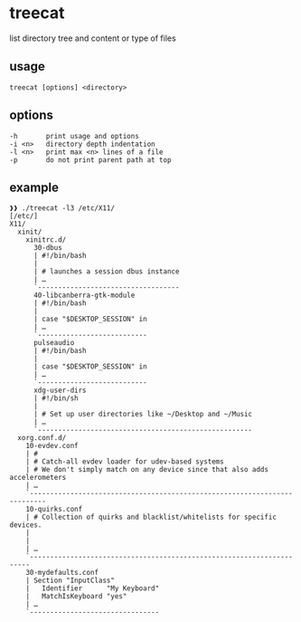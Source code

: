 treecat
=======

list directory tree and content or type of files

usage
-----

    treecat [options] <directory>

options
-------

    -h       print usage and options
    -i <n>   directory depth indentation
    -l <n>   print max <n> lines of a file
    -p       do not print parent path at top

example
-------

    ❱❱ ./treecat -l3 /etc/X11/
    [/etc/]
    X11/
      xinit/
        xinitrc.d/
          30-dbus
          | #!/bin/bash
          | 
          | # launches a session dbus instance
          | …
          `-----------------------------------
          40-libcanberra-gtk-module
          | #!/bin/bash
          | 
          | case "$DESKTOP_SESSION" in
          | …
          `---------------------------
          pulseaudio
          | #!/bin/bash
          | 
          | case "$DESKTOP_SESSION" in
          | …
          `---------------------------
          xdg-user-dirs
          | #!/bin/sh
          | 
          | # Set up user directories like ~/Desktop and ~/Music
          | …
          `-----------------------------------------------------
      xorg.conf.d/
        10-evdev.conf
        | #
        | # Catch-all evdev loader for udev-based systems
        | # We don't simply match on any device since that also adds accelerometers
        | …
        `--------------------------------------------------------------------------
        10-quirks.conf
        | # Collection of quirks and blacklist/whitelists for specific devices.
        | 
        | 
        | …
        `----------------------------------------------------------------------
        30-mydefaults.conf
        | Section "InputClass"
        |   Identifier      "My Keyboard"
        |   MatchIsKeyboard "yes"
        | …
        `--------------------------------

